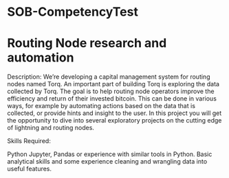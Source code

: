 # SOB-CompetencyTest

# Routing Node research and automation

Description: 
We’re developing a capital management system for routing nodes named Torq. An important part of building Torq is exploring the data collected by Torq. The goal is to help routing node operators improve the efficiency and return of their invested bitcoin. This can be done in various ways, for example by automating actions based on the data that is collected, or provide hints and insight to the user. In this project you will get the opportunity to dive into several exploratory projects on the cutting edge of lightning and routing nodes.

Skills Required: 

Python
Jupyter, Pandas or experience with similar tools in Python.
Basic analytical skills and some experience cleaning and wrangling data into useful features.
